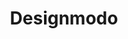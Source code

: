 ---
blog: https://medium.com/@designmodo
dribbble: https://dribbble.com/designmodo
facebook: https://facebook.com/designmodo
instagram: https://instagram.com/designmodo
linkedin: https://linkedin.com/company/1606608
logohandle: designmodo
pinterest: https://pinterest.com/designmodo
sort: designmodo
title: Designmodo
twitter: https://x.com/designmodo
website: https://designmodo.com/
youtube: http://youtube.com/designmodo
---